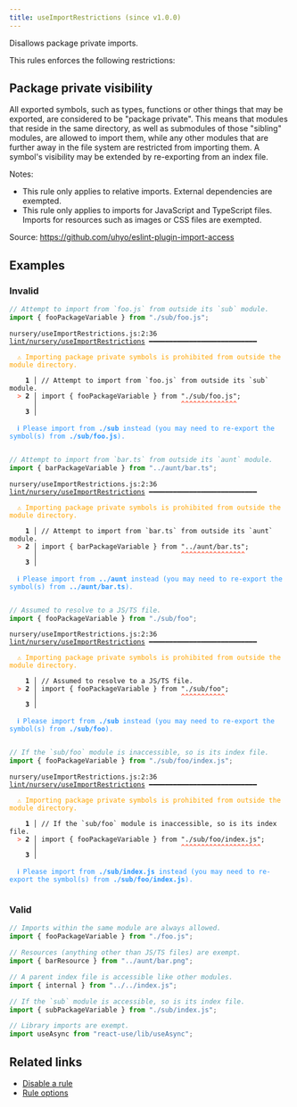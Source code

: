 ```yaml
---
title: useImportRestrictions (since v1.0.0)
---
```



Disallows package private imports.

This rules enforces the following restrictions:

## Package private visibility

All exported symbols, such as types, functions or other things that may be exported, are
considered to be "package private". This means that modules that reside in the same
directory, as well as submodules of those "sibling" modules, are allowed to import them,
while any other modules that are further away in the file system are restricted from
importing them. A symbol's visibility may be extended by re-exporting from an index file.

Notes:

- This rule only applies to relative imports. External dependencies are exempted.
- This rule only applies to imports for JavaScript and TypeScript files. Imports for
resources such as images or CSS files are exempted.

Source: https://github.com/uhyo/eslint-plugin-import-access

## Examples

### Invalid

```jsx
// Attempt to import from `foo.js` from outside its `sub` module.
import { fooPackageVariable } from "./sub/foo.js";
```

<pre class="language-text"><code class="language-text">nursery/useImportRestrictions.js:2:36 <a href="https://biomejs.dev/linter/rules/use-import-restrictions">lint/nursery/useImportRestrictions</a> ━━━━━━━━━━━━━━━━━━━━━━━━━━━

<strong><span style="color: Orange;">  </span></strong><strong><span style="color: Orange;">⚠</span></strong> <span style="color: Orange;">Importing package private symbols is prohibited from outside the module directory.</span>
  
    <strong>1 │ </strong>// Attempt to import from `foo.js` from outside its `sub` module.
<strong><span style="color: Tomato;">  </span></strong><strong><span style="color: Tomato;">&gt;</span></strong> <strong>2 │ </strong>import { fooPackageVariable } from &quot;./sub/foo.js&quot;;
   <strong>   │ </strong>                                   <strong><span style="color: Tomato;">^</span></strong><strong><span style="color: Tomato;">^</span></strong><strong><span style="color: Tomato;">^</span></strong><strong><span style="color: Tomato;">^</span></strong><strong><span style="color: Tomato;">^</span></strong><strong><span style="color: Tomato;">^</span></strong><strong><span style="color: Tomato;">^</span></strong><strong><span style="color: Tomato;">^</span></strong><strong><span style="color: Tomato;">^</span></strong><strong><span style="color: Tomato;">^</span></strong><strong><span style="color: Tomato;">^</span></strong><strong><span style="color: Tomato;">^</span></strong><strong><span style="color: Tomato;">^</span></strong><strong><span style="color: Tomato;">^</span></strong>
    <strong>3 │ </strong>
  
<strong><span style="color: rgb(38, 148, 255);">  </span></strong><strong><span style="color: rgb(38, 148, 255);">ℹ</span></strong> <span style="color: rgb(38, 148, 255);">Please import from </span><span style="color: rgb(38, 148, 255);"><strong>./sub</strong></span><span style="color: rgb(38, 148, 255);"> instead (you may need to re-export the symbol(s) from </span><span style="color: rgb(38, 148, 255);"><strong>./sub/foo.js</strong></span><span style="color: rgb(38, 148, 255);">).</span>
  
</code></pre>

```jsx
// Attempt to import from `bar.ts` from outside its `aunt` module.
import { barPackageVariable } from "../aunt/bar.ts";
```

<pre class="language-text"><code class="language-text">nursery/useImportRestrictions.js:2:36 <a href="https://biomejs.dev/linter/rules/use-import-restrictions">lint/nursery/useImportRestrictions</a> ━━━━━━━━━━━━━━━━━━━━━━━━━━━

<strong><span style="color: Orange;">  </span></strong><strong><span style="color: Orange;">⚠</span></strong> <span style="color: Orange;">Importing package private symbols is prohibited from outside the module directory.</span>
  
    <strong>1 │ </strong>// Attempt to import from `bar.ts` from outside its `aunt` module.
<strong><span style="color: Tomato;">  </span></strong><strong><span style="color: Tomato;">&gt;</span></strong> <strong>2 │ </strong>import { barPackageVariable } from &quot;../aunt/bar.ts&quot;;
   <strong>   │ </strong>                                   <strong><span style="color: Tomato;">^</span></strong><strong><span style="color: Tomato;">^</span></strong><strong><span style="color: Tomato;">^</span></strong><strong><span style="color: Tomato;">^</span></strong><strong><span style="color: Tomato;">^</span></strong><strong><span style="color: Tomato;">^</span></strong><strong><span style="color: Tomato;">^</span></strong><strong><span style="color: Tomato;">^</span></strong><strong><span style="color: Tomato;">^</span></strong><strong><span style="color: Tomato;">^</span></strong><strong><span style="color: Tomato;">^</span></strong><strong><span style="color: Tomato;">^</span></strong><strong><span style="color: Tomato;">^</span></strong><strong><span style="color: Tomato;">^</span></strong><strong><span style="color: Tomato;">^</span></strong><strong><span style="color: Tomato;">^</span></strong>
    <strong>3 │ </strong>
  
<strong><span style="color: rgb(38, 148, 255);">  </span></strong><strong><span style="color: rgb(38, 148, 255);">ℹ</span></strong> <span style="color: rgb(38, 148, 255);">Please import from </span><span style="color: rgb(38, 148, 255);"><strong>../aunt</strong></span><span style="color: rgb(38, 148, 255);"> instead (you may need to re-export the symbol(s) from </span><span style="color: rgb(38, 148, 255);"><strong>../aunt/bar.ts</strong></span><span style="color: rgb(38, 148, 255);">).</span>
  
</code></pre>

```jsx
// Assumed to resolve to a JS/TS file.
import { fooPackageVariable } from "./sub/foo";
```

<pre class="language-text"><code class="language-text">nursery/useImportRestrictions.js:2:36 <a href="https://biomejs.dev/linter/rules/use-import-restrictions">lint/nursery/useImportRestrictions</a> ━━━━━━━━━━━━━━━━━━━━━━━━━━━

<strong><span style="color: Orange;">  </span></strong><strong><span style="color: Orange;">⚠</span></strong> <span style="color: Orange;">Importing package private symbols is prohibited from outside the module directory.</span>
  
    <strong>1 │ </strong>// Assumed to resolve to a JS/TS file.
<strong><span style="color: Tomato;">  </span></strong><strong><span style="color: Tomato;">&gt;</span></strong> <strong>2 │ </strong>import { fooPackageVariable } from &quot;./sub/foo&quot;;
   <strong>   │ </strong>                                   <strong><span style="color: Tomato;">^</span></strong><strong><span style="color: Tomato;">^</span></strong><strong><span style="color: Tomato;">^</span></strong><strong><span style="color: Tomato;">^</span></strong><strong><span style="color: Tomato;">^</span></strong><strong><span style="color: Tomato;">^</span></strong><strong><span style="color: Tomato;">^</span></strong><strong><span style="color: Tomato;">^</span></strong><strong><span style="color: Tomato;">^</span></strong><strong><span style="color: Tomato;">^</span></strong><strong><span style="color: Tomato;">^</span></strong>
    <strong>3 │ </strong>
  
<strong><span style="color: rgb(38, 148, 255);">  </span></strong><strong><span style="color: rgb(38, 148, 255);">ℹ</span></strong> <span style="color: rgb(38, 148, 255);">Please import from </span><span style="color: rgb(38, 148, 255);"><strong>./sub</strong></span><span style="color: rgb(38, 148, 255);"> instead (you may need to re-export the symbol(s) from </span><span style="color: rgb(38, 148, 255);"><strong>./sub/foo</strong></span><span style="color: rgb(38, 148, 255);">).</span>
  
</code></pre>

```jsx
// If the `sub/foo` module is inaccessible, so is its index file.
import { fooPackageVariable } from "./sub/foo/index.js";
```

<pre class="language-text"><code class="language-text">nursery/useImportRestrictions.js:2:36 <a href="https://biomejs.dev/linter/rules/use-import-restrictions">lint/nursery/useImportRestrictions</a> ━━━━━━━━━━━━━━━━━━━━━━━━━━━

<strong><span style="color: Orange;">  </span></strong><strong><span style="color: Orange;">⚠</span></strong> <span style="color: Orange;">Importing package private symbols is prohibited from outside the module directory.</span>
  
    <strong>1 │ </strong>// If the `sub/foo` module is inaccessible, so is its index file.
<strong><span style="color: Tomato;">  </span></strong><strong><span style="color: Tomato;">&gt;</span></strong> <strong>2 │ </strong>import { fooPackageVariable } from &quot;./sub/foo/index.js&quot;;
   <strong>   │ </strong>                                   <strong><span style="color: Tomato;">^</span></strong><strong><span style="color: Tomato;">^</span></strong><strong><span style="color: Tomato;">^</span></strong><strong><span style="color: Tomato;">^</span></strong><strong><span style="color: Tomato;">^</span></strong><strong><span style="color: Tomato;">^</span></strong><strong><span style="color: Tomato;">^</span></strong><strong><span style="color: Tomato;">^</span></strong><strong><span style="color: Tomato;">^</span></strong><strong><span style="color: Tomato;">^</span></strong><strong><span style="color: Tomato;">^</span></strong><strong><span style="color: Tomato;">^</span></strong><strong><span style="color: Tomato;">^</span></strong><strong><span style="color: Tomato;">^</span></strong><strong><span style="color: Tomato;">^</span></strong><strong><span style="color: Tomato;">^</span></strong><strong><span style="color: Tomato;">^</span></strong><strong><span style="color: Tomato;">^</span></strong><strong><span style="color: Tomato;">^</span></strong><strong><span style="color: Tomato;">^</span></strong>
    <strong>3 │ </strong>
  
<strong><span style="color: rgb(38, 148, 255);">  </span></strong><strong><span style="color: rgb(38, 148, 255);">ℹ</span></strong> <span style="color: rgb(38, 148, 255);">Please import from </span><span style="color: rgb(38, 148, 255);"><strong>./sub/index.js</strong></span><span style="color: rgb(38, 148, 255);"> instead (you may need to re-export the symbol(s) from </span><span style="color: rgb(38, 148, 255);"><strong>./sub/foo/index.js</strong></span><span style="color: rgb(38, 148, 255);">).</span>
  
</code></pre>

### Valid

```jsx
// Imports within the same module are always allowed.
import { fooPackageVariable } from "./foo.js";

// Resources (anything other than JS/TS files) are exempt.
import { barResource } from "../aunt/bar.png";

// A parent index file is accessible like other modules.
import { internal } from "../../index.js";

// If the `sub` module is accessible, so is its index file.
import { subPackageVariable } from "./sub/index.js";

// Library imports are exempt.
import useAsync from "react-use/lib/useAsync";
```

## Related links

- [Disable a rule](/linter/#disable-a-lint-rule)
- [Rule options](/linter/#rule-options)
